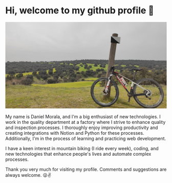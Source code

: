 # Hi, welcome to my github profile :wave:

![Bike image](https://github.com/morawer/morawer/blob/main/bici.jpg?raw=true)

My name is Daniel Morala, and I'm a big enthusiast of new technologies. I work in the quality department at a factory where I strive to enhance quality and inspection processes. I thoroughly enjoy improving productivity and creating integrations with Notion and Python for these processes. Additionally, I'm in the process of learning and practicing web development.

I have a keen interest in mountain biking (I ride every week), coding, and new technologies that enhance people's lives and automate complex processes.

Thank you very much for visiting my profile. Comments and suggestions are always welcome. :stuck_out_tongue_winking_eye::v:




